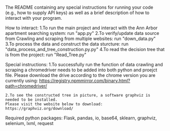 The README containing any special instructions for running your code (e.g., how to supply API keys) as well as a brief description of how to interact with your program.

How to interact:
    1.To run the main project and interact with the Ann Arbor apartment searching system: run "app.py"
    2.To verify/update data source from Crawling and scraping from multiple websites: run "down_data.py"
    3.To process the data and construct the data sturcture: run "data_process_and_tree_construction.py.py"
    4.To read the decision tree that is from the project: run "Read_Tree.py"

Special instructions:
    1.To successfully run the function of data crawling and scraping a chromedriver needs to be added into both  python and proejct file.
    Please download the drive according to the chrome version you are currently using:
    https://registry.npmmirror.com/binary.html?path=chromedriver/

    2.To see the constructed tree in picture, a software graphviz is needed to be installed.
    Please visit the website below to download:
    https://graphviz.org/download/

Required python packages:
    Flask, pandas, io, base64, sklearn, graphviz, selenium, lxml, request
